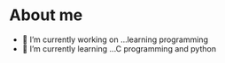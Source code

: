 # About me



- 🔭 I’m currently working on ...learning programming
- 🌱 I’m currently learning ...C programming and python

